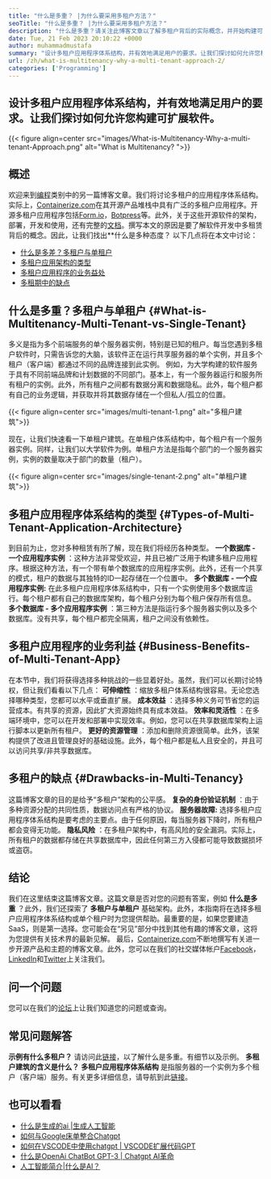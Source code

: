 ```yaml
---
title: "什么是多重？ |为什么要采用多租户方法？" 
seoTitle: "什么是多重？ |为什么要采用多租户方法？" 
description: "什么是多重？请关注此博客文章以了解多租户背后的实际概念，并开始构建可扩展的多租户应用程序。" 
date: Tue, 21 Feb 2023 20:10:22 +0000
author: muhammadmustafa
summary: "设计多租户应用程序体系结构，并有效地满足用户的要求。让我们探讨如何允许您构建可扩展软件。" 
url: /zh/what-is-multitenancy-why-a-multi-tenant-approach-2/
categories: ['Programming']
---
```


## 设计多租户应用程序体系结构，并有效地满足用户的要求。让我们探讨如何允许您构建可扩展软件。

{{< figure align=center src="images/What-is-Multitenancy-Why-a-multi-tenant-Approach.png" alt="What is Multitenancy? ">}}


## 概述
欢迎来到[编程][1]类别中的另一篇博客文章。我们将讨论多租户的应用程序体系结构。实际上，[Containerize.com][2]在其开源产品堆栈中具有广泛的多租户应用程序。开源多租户应用程序包括[Form.io][3]，[Botpress][4]等。此外，关于这些开源软件的架构，部署，开发和使用，还有完整的[文档][5]。撰写本文的原因是要了解软件开发中多租赁背后的概念。因此，让我们找出**什么是多种态度？
以下几点将在本文中讨论：
  * [什么是多差？多租户与单租户][6]
  * [多租户应用架构的类型][7]
  * [多租户应用程序的业务益处][8]
  * [多租期中的缺点][9]

## 什么是多重？多租户与单租户 {#What-is-Multitenancy-Multi-Tenant-vs-Single-Tenant}

多义是指为多个前端服务的单个服务器实例，特别是已知的租户。每当您遇到多租户软件时，只需告诉您的大脑，该软件正在运行共享服务器的单个实例，并且多个租户（客户端）都通过不同的品牌连接到此实例。
例如，为大学构建的软件服务于具有不同前端品牌和计划数据的不同部门。基本上，有一个服务器运行和服务所有租户的实例。此外，所有租户之间都有数据分离和数据隐私。此外，每个租户都有自己的业务逻辑，并获取并将其数据存储在一个但私人/孤立的位置。

{{< figure align=center src="images/multi-tenant-1.png" alt="多租户建筑">}}

现在，让我们快速看一下单租户建筑。在单租户体系结构中，每个租户有一个服务器实例。同样，让我们​​以大学软件为例。单租户方法是指每个部门的一个服务器实例，实例的数量取决于部门的数量（租户）。

{{< figure align=center src="images/single-tenant-2.png" alt="单租户建筑">}}


## 多租户应用程序体系结构的类型 {#Types-of-Multi-Tenant-Application-Architecture}

到目前为止，您对多种租赁有所了解，现在我们将经历各种类型。
 **一个数据库 - 一个应用程序实例** ：这种方法非常受欢迎，并且已被广泛用于构建多租户应用程序。根据这种方法，有一个带有单个数据库的应用程序实例。此外，还有一个共享的模式，租户的数据与其独特的ID一起存储在一个位置中。
 **多个数据库 - 一个应用程序实例:**  在此多租户应用程序体系结构中，只有一个实例使用多个数据库运行。每个租户都有自己的数据库架构，每个租户分别为每个租户保存所有信息。
 **多个数据库 - 多个应用程序实例** ：第三种方法是指运行多个服务器实例以及多个数据库。没有共享，每个租户都完全隔离，租户之间没有依赖性。

## 多租户应用程序的业务利益 {#Business-Benefits-of-Multi-Tenant-App}

在本节中，我们将获得选择多种挑战的一些显着好处。虽然，我们可以长期讨论特权，但让我们看看以下几点：
 **可伸缩性** ：缩放多租户体系结构很容易。无论您选择哪种类型，您都可以水平或垂直扩展。
 **成本效益** ：选择多种义务可节省您的运营成本。有共享的资源，因此扩大资源始终具有成本效益。
 **效率和灵活性** ：在多端环境中，您可以在开发和部署中实现效率。例如，您可以在共享数据库架构上运行脚本以更新所有租户。
 **更好的资源管理** ：添加和删除资源很简单。此外，该架构提供了改进且管理良好的基础设施。此外，每个租户都是私人且安全的，并且可以访问共享/非共享数据库。

## 多租户的缺点 {#Drawbacks-in-Multi-Tenancy}

这篇博客文章的目的是给予“多租户”架构的公平感。
 **复杂的身份验证机制** ：由于多种资源分配的共同性质，数据访问点有严格的协议。
 **服务器故障:**  选择多租户应用程序体系结构是要考虑的主要点。由于任何原因，每当服务器下降时，所有租户都会变得无功能。
 **隐私风险** ：在多租户架构中，有高风险的安全漏洞。实际上，所有租户的数据都存储在共享数据库中，因此任何第三方入侵都可能导致数据损坏或盗窃。

## 结论
我们在这里结束这篇博客文章。这篇文章是否对您的问题有答案，例如  **什么是多重** ？此外，我们还探索了 **多租户与单租户**  基础架构。此外，本指南将在选择多租户应用程序体系结构或单个租户时为您提供帮助。最重要的是，如果您要建造SaaS，则是第一选择。您可能会在“另见”部分中找到其他有趣的博客文章，这将为您提供有关技术界的最新见解。
最后，[Containerize.com][2]不断地撰写有关进一步开源产品和主题的博客文章。此外，您可以在我们的社交媒体帐户[Facebook][10]，[LinkedIn][11]和[Twitter][12]上关注我们。

## 问一个问题
您可以在我们的[论坛][13]上让我们知道您的问题或查询。

## 常见问题解答
 **示例有什么多租户？** 
请访问此[链接][6]，以了解什么是多重。有细节以及示例。
 **多租户建筑的含义是什么？** 
 **多租户应用程序体系结构** 是指服务器的一个实例为多个租户（客户端）服务。有关更多详细信息，请导航到此[链接][7]。

## 也可以看看
  * [什么是生成的ai |生成人工智能][14]
  * [如何与Google床单整合Chatgpt][15]
  * [如何在VSCODE中使用chatgpt | VSCODE扩展代码GPT][16]
  * [什么是OpenAi ChatBot GPT-3 | Chatgpt AI革命][17]
  * [人工智能简介|什么是AI？][18]



 [1]: https://blog.containerize.com/category/programming/
 [2]: https://www.containerize.com/
 [3]: https://products.containerize.com/form/formio/
 [4]: https://products.containerize.com/live-chat/botpress/
 [5]: https://products.containerize.com/
 [6]: #What-is-Multitenancy-Multi-Tenant-vs-Single-Tenant
 [7]: #Types-of-Multi-Tenant-Application-Architecture
 [8]: #Business-Benefits-of-Multi-Tenant-App
 [9]: #Drawbacks-in-Multi-Tenancy
 [10]: https://web.facebook.com/containerize
 [11]: https://www.linkedin.com/company/containerize/
 [12]: https://twitter.com/containerize_co
 [13]: https://forum.containerize.com/
 [14]: https://blog.containerize.com/artificial-intelligence/what-is-generative-ai-generative-artificial-intelligence/
 [15]: https://blog.containerize.com/artificial-intelligence/integrate-chatgpt-with-google-sheets/
 [16]: https://blog.containerize.com/artificial-intelligence/how-to-use-chatgpt-in-vscode-the-vscode-extension-codegpt/
 [17]: https://blog.containerize.com/artificial-intelligence/what-is-openai-chatbot-gpt-3-chatgpt-an-ai-revolution/
 [18]: https://blog.containerize.com/artificial-intelligence/an-introduction-to-artificial-intelligence-what-is-ai/
